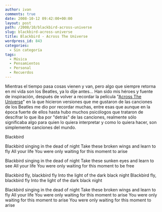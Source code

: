```yaml
---
author: ivan
comments: true
date: 2008-10-12 09:42:00+00:00
layout: post
path: /2008/10/blackbird-across-universe
slug: blackbird-across-universe
title: Blackbird - Across The Universe
wordpress_id: 843
categories:
  - Sin categoría
tags:
  - Música
  - Pensamientos
  - Personal
  - Recuerdos
---
```


Mientras el tiempo pasa cosas vienen y van, pero algo que siempre retorna en mi vida son los Beatles, ya lo dije antes... Han sido mis héroes y fuente de inspiración, después de volver a recordar la película "[Across The Universe](https://www.imdb.com/title/tt0445922/)" en la que hicieron versiones que me gustaron de las canciones de los Beatles me dio por recordar muchas, entre esas que aunque en la época fuerte de ellos hasta hubo muchos psicólogos que trataron de descifrar lo que iba por "detrás" de las canciones, realmente sólo significaba algo para quien lo quiera interpretar y como lo quiera hacer, son simplemente canciones del mundo.

Blackbird

Blackbird singing in the dead of night
Take these broken wings and learn to fly
All your life
You were only waiting for this moment to arise

Blackbird singing in the dead of night
Take these sunken eyes and learn to see
All your life
You were only waiting for this moment to be free

Blackbird fly, blackbird fly
Into the light of the dark black night
Blackbird fly, blackbird fly
Into the light of the dark black night

Blackbird singing in the dead of night
Take these broken wings and learn to fly
All your life
You were only waiting for this moment to arise
You were only waiting for this moment to arise
You were only waiting for this moment to arise
